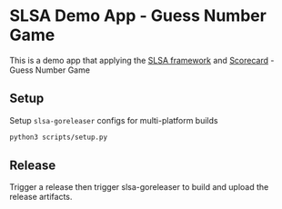# SLSA Demo App - Guess Number Game

This is a demo app that applying the [SLSA framework](https://github.com/slsa-framework/slsa) and [Scorecard](https://github.com/ossf/scorecard) - Guess Number Game

## Setup

Setup `slsa-goreleaser` configs for multi-platform builds

```bash
python3 scripts/setup.py
```

## Release

Trigger a release then trigger slsa-goreleaser to build and upload the release artifacts.
